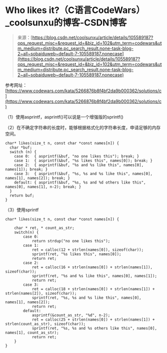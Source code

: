 <!--yml
category: codewars
date: 2022-08-13 11:51:35
-->

# Who likes it?（C语言CodeWars）_coolsunxu的博客-CSDN博客

> 来源：[https://blog.csdn.net/coolsunxu/article/details/105589187?ops_request_misc=&request_id=&biz_id=102&utm_term=codewars&utm_medium=distribute.pc_search_result.none-task-blog-2~all~sobaiduweb~default-7-105589187.nonecase](https://blog.csdn.net/coolsunxu/article/details/105589187?ops_request_misc=&request_id=&biz_id=102&utm_term=codewars&utm_medium=distribute.pc_search_result.none-task-blog-2~all~sobaiduweb~default-7-105589187.nonecase)

参考网址：[https://www.codewars.com/kata/5266876b8f4bf2da9b000362/solutions/c](https://www.codewars.com/kata/5266876b8f4bf2da9b000362/solutions/c)

（1）使用asprintf，asprintf()可以说是一个增强版的sprintf()

（2）在不确定字符串的长度时，能够根据格式化的字符串长度，申请足够的内存空间。

```
char* likes(size_t n, const char *const names[n]) {
  char *buf;
  switch (n) {
    case 0:  { asprintf(&buf, "no one likes this"); break; }
    case 1:  { asprintf(&buf, "%s likes this", names[0]); break; }
    case 2:  { asprintf(&buf, "%s and %s like this", names[0], names[1]); break; }
    case 3:  { asprintf(&buf, "%s, %s and %s like this", names[0], names[1], names[2]); break; }
    default: { asprintf(&buf, "%s, %s and %d others like this", names[0], names[1], n-2); break; }
  }
  return buf;
}
```

（3）使用sprintf

```
char* likes(size_t n, const char *const names[n]) {

    char * ret, * count_as_str;
    switch(n) {
        case 0:
            return strdup("no one likes this");
        case 1:
            ret = calloc(12 + strlen(names[0]), sizeof(char));
            sprintf(ret, "%s likes this", names[0]);
            return ret;
        case 2:
            ret = calloc(16 + strlen(names[0]) + strlen(names[1]), sizeof(char));
            sprintf(ret, "%s and %s like this", names[0], names[1]);
            return ret;
        case 3:
            ret = calloc(18 + strlen(names[0]) + strlen(names[1]) + strlen(names[2]), sizeof(char));
            sprintf(ret, "%s, %s and %s like this", names[0], names[1], names[2]);
            return ret;
        default:
            asprintf(&count_as_str, "%d", n-2);
            ret = calloc(25 + strlen(names[0]) + strlen(names[1]) + strlen(count_as_str), sizeof(char));
            sprintf(ret, "%s, %s and %s others like this", names[0], names[1], count_as_str);
            return ret;
    }
}
```